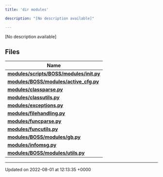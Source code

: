 ```yaml
---
title: 'dir modules'

description: "[No description available]"

---
```







[No description available]

## Files

| Name           |
| -------------- |
| **[modules/scripts/BOSS/modules/__init__.py](/documentation/code/files/scripts_2boss_2modules_2____init_____8py/#file-scripts/boss/modules/--init--.py)**  |
| **[modules/BOSS/modules/active_cfg.py](/documentation/code/files/boss_2modules_2active__cfg_8py/#file-boss/modules/active-cfg.py)**  |
| **[modules/classparse.py](/documentation/code/files/classparse_8py/#file-classparse.py)**  |
| **[modules/classutils.py](/documentation/code/files/classutils_8py/#file-classutils.py)**  |
| **[modules/exceptions.py](/documentation/code/files/exceptions_8py/#file-exceptions.py)**  |
| **[modules/filehandling.py](/documentation/code/files/filehandling_8py/#file-filehandling.py)**  |
| **[modules/funcparse.py](/documentation/code/files/funcparse_8py/#file-funcparse.py)**  |
| **[modules/funcutils.py](/documentation/code/files/funcutils_8py/#file-funcutils.py)**  |
| **[modules/BOSS/modules/gb.py](/documentation/code/files/boss_2modules_2gb_8py/#file-boss/modules/gb.py)**  |
| **[modules/infomsg.py](/documentation/code/files/infomsg_8py/#file-infomsg.py)**  |
| **[modules/BOSS/modules/utils.py](/documentation/code/files/boss_2modules_2utils_8py/#file-boss/modules/utils.py)**  |






-------------------------------

Updated on 2022-08-01 at 12:13:35 +0000

